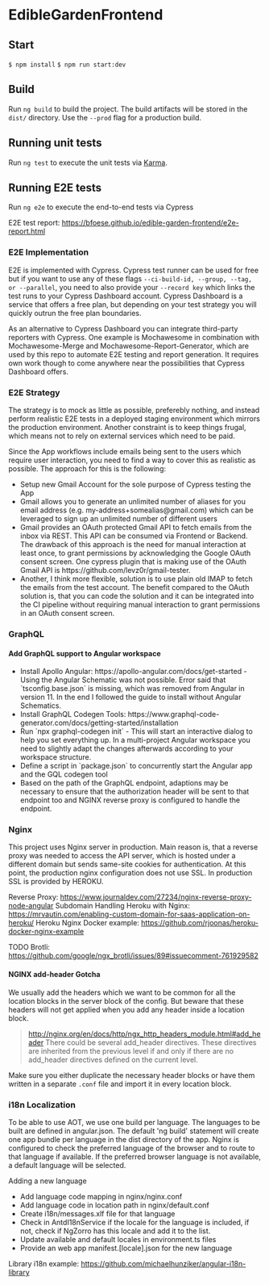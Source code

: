 # EdibleGardenFrontend

## Start

`$ npm install`
`$ npm run start:dev`

## Build

Run `ng build` to build the project. The build artifacts will be stored in the
`dist/` directory. Use the `--prod` flag for a production build.

## Running unit tests

Run `ng test` to execute the unit tests via
[Karma](https://karma-runner.github.io).

## Running E2E tests

Run `ng e2e` to execute the end-to-end tests via Cypress

E2E test report: https://bfoese.github.io/edible-garden-frontend/e2e-report.html

### E2E Implementation

E2E is implemented with Cypress. Cypress test runner can be used for free but if
you want to use any of these flags `--ci-build-id, --group, --tag, or
--parallel`, you need to also provide your `--record key` which links the test
runs to your Cypress Dashboard account. Cypress Dashboard is a service that
offers a free plan, but depending on your test strategy you will quickly outrun
the free plan boundaries.

As an alternative to Cypress Dashboard you can integrate third-party reporters
with Cypress. One example is Mochawesome in combination with Mochawesome-Merge
and Mochawesome-Report-Generator, which are used by this repo to automate E2E
testing and report generation. It requires own work though to come anywhere near
the possibilities that Cypress Dashboard offers.

### E2E Strategy
The strategy is to mock as little as possible, preferebly nothing, and instead
perform realistic E2E tests in a deployed staging environment which mirrors the
production environment. Another constraint is to keep things frugal, which means
not to rely on external services which need to be paid.

Since the App workflows include emails being sent to the users which
require user interaction, you need to find a way to cover this as realistic as
possible. The approach for this is the following:

<ul>
<li>Setup new Gmail Account for the sole purpose of Cypress testing the App</li>
<li>Gmail allows you to generate an unlimited number of aliases for you email address (e.g. my-address+somealias@gmail.com) which can be leveraged to sign up an unlimited number of different users</li>
<li>Gmail provides an OAuth protected Gmail API to fetch emails from the inbox via REST. This API can be consumed via Frontend or Backend. The drawback of this approach is the need for manual interaction at least once, to grant permissions by acknowledging the Google OAuth consent screen. One cypress plugin that is making use of the OAuth Gmail API is https://github.com/levz0r/gmail-tester.</li>
<li>Another, I think more flexible, solution is to use plain old IMAP to fetch the emails from the test account. The benefit compared to the OAuth solution is, that you can code the solution and it can be integrated into the CI pipeline without requiring manual interaction to grant permissions in an OAuth consent screen.</li>
</ul>

### GraphQL

#### Add GraphQL support to Angular workspace
<ul>
<li>Install Apollo Angular: https://apollo-angular.com/docs/get-started - Using the Angular Schematic was not possible. Error said that `tsconfig.base.json` is missing, which was removed from Angular in version 11. In the end I followed the guide to install without Angular Schematics.</li>
<li>Install GraphQL Codegen Tools: https://www.graphql-code-generator.com/docs/getting-started/installation</li>
<li>Run `npx graphql-codegen init` - This will start an interactive dialog to help you set everything up. In a multi-project Angular workspace you need to slightly adapt the changes afterwards according to your workspace structure.</li>
<li>Define a script in `package.json` to concurrently start the Angular app and the GQL codegen tool</li>
<li>Based on the path of the GraphQL endpoint, adaptions may be necessary to ensure that the authorization header will be sent to that endpoint too and NGINX reverse proxy is configured to handle the endpoint.</li>
</ul>

### Nginx

This project uses Nginx server in production. Main reason is, that a reverse
proxy was needed to access the API server, which is hosted under a different
domain but sends same-site cookies for authentication. At this point, the
production nginx configuration does not use SSL. In production SSL is provided
by HEROKU.

Reverse Proxy: https://www.journaldev.com/27234/nginx-reverse-proxy-node-angular
Subdomain Handling Heroku with Nginx: https://mrvautin.com/enabling-custom-domain-for-saas-application-on-heroku/
Heroku Nginx Docker example: https://github.com/rjoonas/heroku-docker-nginx-example

TODO Brotli: https://github.com/google/ngx_brotli/issues/89#issuecomment-761929582


#### NGINX add-header Gotcha
We usually add the headers which we want to be common for all the location
blocks in the server block of the config. But beware that these headers will not
get applied when you add any header inside a location block.
> http://nginx.org/en/docs/http/ngx_http_headers_module.html#add_header There
> could be several add_header directives. These directives are inherited from
> the previous level if and only if there are no add_header directives defined
> on the current level.

Make sure you either duplicate the necessary header blocks or have them written
in a separate `.conf` file and import it in every location block.



### i18n Localization

To be able to use AOT, we use one build per language. The languages to be built
are defined in angular.json. The default 'ng build' statement will create one
app bundle per language in the dist directory of the app. Nginx is configured to
check the preferred language of the browser and to route to that language if
available. If the preferred browser language is not available, a default
language will be selected.

Adding a new language

<ul>
    <li>Add language code mapping in nginx/nginx.conf</li>
    <li>Add language code in location path in nginx/default.conf</li>
    <li>Create i18n/messages.xlf file for that language</li>
    <li>Check in AntdI18nService if the locale for the language is included, if not, check if NgZorro has this locale and add it to the list.</li>
    <li>Update available and default locales in environment.ts files</li>
    <li>Provide an web app manifest.[locale].json for the new language</li>
</ul>

Library i18n example:
https://github.com/michaelhunziker/angular-i18n-library


